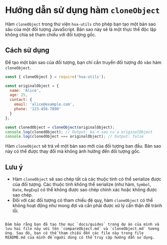 # Hướng dẫn sử dụng hàm `cloneObject`

Hàm `cloneObject` trong thư viện `hoa-utils` cho phép bạn tạo một bản sao sâu của một đối tượng JavaScript. Bản sao này sẽ là một thực thể độc lập không chia sẻ tham chiếu với đối tượng gốc.

## Cách sử dụng

Để tạo một bản sao của đối tượng, bạn chỉ cần truyền đối tượng đó vào hàm `cloneObject`.

```javascript
const { cloneObject } = require('hoa-utils');

const originalObject = {
  name: 'Alice',
  age: 25,
  contact: {
    email: 'alice@example.com',
    phone: '123-456-7890'
  }
};

const clonedObject = cloneObject(originalObject);
console.log(clonedObject); // Output: bản sao của originalObject
console.log(clonedObject === originalObject); // Output: false
```

Hàm `cloneObject` sẽ trả về một bản sao mới của đối tượng ban đầu. Bản sao này có thể được thay đổi mà không ảnh hưởng đến đối tượng gốc.

## Lưu ý

- Hàm `cloneObject` sẽ sao chép tất cả các thuộc tính có thể serialize được của đối tượng. Các thuộc tính không thể serialize (như hàm, `Symbol`, `Date`, `RegExp`) có thể không được sao chép chính xác hoặc không được sao chép.
- Đối với các đối tượng có tham chiếu đệ quy, hàm `cloneObject` có thể không hoạt động như mong đợi và cần phải được xử lý cẩn thận để tránh lỗi.
```

Đảm bảo rằng bạn đã tạo thư mục `docs/guides` trong dự án của mình và lưu hai file này với tên `compareObject.md` và `cloneObject.md` tương ứng. Sau đó, bạn có thể tham chiếu đến các file này trong file README.md của mình để người dùng có thể truy cập hướng dẫn sử dụng.